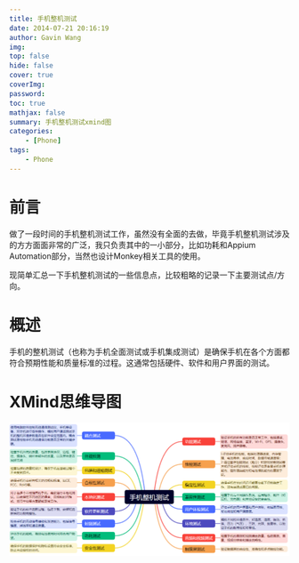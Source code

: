 ```yaml
---
title: 手机整机测试
date: 2014-07-21 20:16:19
author: Gavin Wang
img: 
top: false
hide: false
cover: true
coverImg:
password:
toc: true
mathjax: false
summary: 手机整机测试xmind图
categories:
    - [Phone]
tags:
    - Phone
---
```


# 前言

做了一段时间的手机整机测试工作，虽然没有全面的去做，毕竟手机整机测试涉及的方方面面非常的广泛，我只负责其中的一小部分，比如功耗和Appium Automation部分，当然也设计Monkey相关工具的使用。

现简单汇总一下手机整机测试的一些信息点，比较粗略的记录一下主要测试点/方向。


# 概述

手机的整机测试（也称为手机全面测试或手机集成测试）是确保手机在各个方面都符合预期性能和质量标准的过程。这通常包括硬件、软件和用户界面的测试。

# XMind思维导图

<img class="shadow" src="/img/in-post/手机整机测试.png" width="800">

